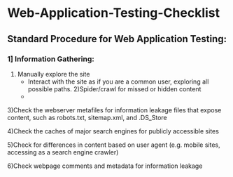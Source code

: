 # Web-Application-Testing-Checklist

## Standard Procedure for Web Application Testing:

### 1] Information Gathering:

1) Manually explore the site
   - Interact with the site as if you are a common user, exploring all possible paths. 
2)Spider/crawl for missed or hidden content
   - 
3)Check the webserver metafiles for information leakage files that expose content, such as robots.txt, sitemap.xml, and .DS_Store

4)Check the caches of major search engines for publicly accessible sites

5)Check for differences in content based on user agent (e.g. mobile sites, accessing as a search engine crawler)

6)Check webpage comments and metadata for information leakage

